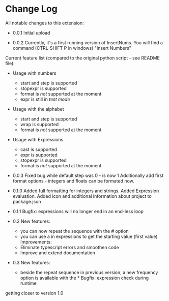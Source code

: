 # Change Log

All notable changes to this extension:

- 0.0.1
  Initial upload

- 0.0.2
  Currently, it's a first running version of InsertNums.
  You will find a command (CTRL-SHIFT P in windows) "Insert Numbers"

Current feature list (compared to the original python script - see README file):

- Usage with numbers

  - start and step is supported
  - stopexpr is supported
  - format is _not_ supported at the moment
  - expr is still in _test mode_

- Usage with the alphabet

  - start and step is supported
  - wrap is supported
  - format is _not_ supported at the moment

- Usage with Expressions
  - cast is supported
  - expr is supported
  - stopexpr is supported
  - format is _not_ supported at the moment

* 0.0.3
  Fixed bug while default step was 0 - is now 1
  Additionally add first format options - integers and floats can be formated
  now.

* 0.1.0
  Added full formatting for integers and strings.
  Added Expression evaluation.
  Added icon and additional information about project to package.json

* 0.1.1
  Bugfix: expressions will no longer end in an end-less loop

* 0.2
  New features:
  - you can now repeat the sequence with the # option
  - you can use a in expressions to get the starting value (first value)
    Improvements:
  - Eliminate typescript errors and smoothen code
  - Improve and extend documentation
* 0.3
  New features:
  - beside the repeat sequence in previous version, a new frequency option is available with the \*
    Bugfix: expression check during runtime

getting closer to version 1.0
